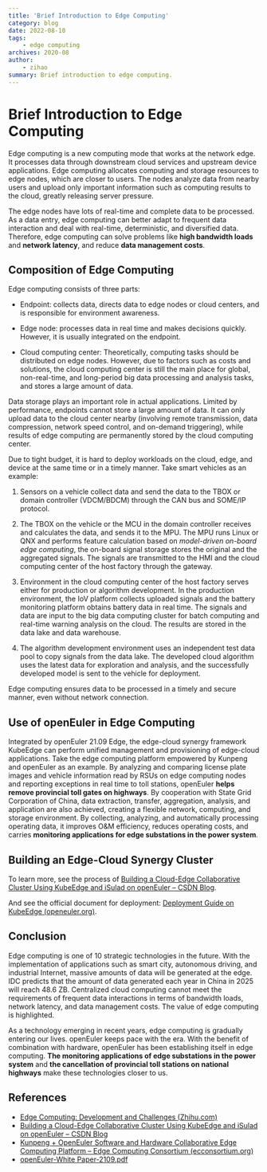 ```yaml
---
title: 'Brief Introduction to Edge Computing'
category: blog
date: 2022-08-10
tags:
    - edge computing
archives: 2020-08
author:
    - zihao
summary: Brief introduction to edge computing.
---
```


# Brief Introduction to Edge Computing

Edge computing is a new computing mode that works at the network edge. It processes data through downstream cloud services and upstream device applications. Edge computing allocates computing and storage resources to edge nodes, which are closer to users. The nodes analyze data from nearby users and upload only important information such as computing results to the cloud, greatly releasing server pressure.

The edge nodes have lots of real-time and complete data to be processed. As a data entry, edge computing can better adapt to frequent data interaction and deal with real-time, deterministic, and diversified data. Therefore, edge computing can solve problems like **high bandwidth loads** and **network latency**, and reduce **data management costs**.

## Composition of Edge Computing

Edge computing consists of three parts:

- Endpoint: collects data, directs data to edge nodes or cloud centers, and is responsible for environment awareness.

- Edge node: processes data in real time and makes decisions quickly. However, it is usually integrated on the endpoint.

- Cloud computing center: Theoretically, computing tasks should be distributed on edge nodes. However, due to factors such as costs and solutions, the cloud computing center is still the main place for global, non-real-time, and long-period big data processing and analysis tasks, and stores a large amount of data.

Data storage plays an important role in actual applications. Limited by performance, endpoints cannot store a large amount of data. It can only upload data to the cloud center nearby (involving remote transmission, data compression, network speed control, and on-demand triggering), while results of edge computing are permanently stored by the cloud computing center.

Due to tight budget, it is hard to deploy workloads on the cloud, edge, and device at the same time or in a timely manner. Take smart vehicles as an example:

1. Sensors on a vehicle collect data and send the data to the TBOX or domain controller (VDCM/BDCM) through the CAN bus and SOME/IP protocol.

2. The TBOX on the vehicle or the MCU in the domain controller receives and calculates the data, and sends it to the MPU. The MPU runs Linux or QNX and performs feature calculation based on *model-driven on-board edge computing*, the on-board signal storage stores the original and the aggregated signals. The signals are transmitted to the HMI and the cloud computing center of the host factory through the gateway.

3. Environment in the cloud computing center of the host factory serves either for production or algorithm development. In the production environment, the IoV platform collects uploaded signals and the battery monitoring platform obtains battery data in real time. The signals and data are input to the big data computing cluster for batch computing and real-time warning analysis on the cloud. The results are stored in the data lake and data warehouse.

4. The algorithm development environment uses an independent test data pool to copy signals from the data lake. The developed cloud algorithm uses the latest data for exploration and analysis, and the successfully developed model is sent to the vehicle for deployment.

Edge computing ensures data to be processed in a timely and secure manner, even without network connection.

## Use of openEuler in Edge Computing

Integrated by openEuler 21.09 Edge, the edge-cloud synergy framework KubeEdge can perform unified management and provisioning of edge-cloud applications. Take the edge computing platform empowered by Kunpeng and openEuler as an example. By analyzing and comparing license plate images and vehicle information read by RSUs on edge computing nodes and reporting exceptions in real time to toll stations, openEuler **helps remove provincial toll gates on highways**. By cooperation with State Grid Corporation of China, data extraction, transfer, aggregation, analysis, and application are also achieved, creating a flexible network, computing, and storage environment. By collecting, analyzing, and automatically processing operating data, it improves O&M efficiency, reduces operating costs, and carries **monitoring applications for edge substations in the power system**.

## Building an Edge-Cloud Synergy Cluster

To learn more, see the process of [Building a Cloud-Edge Collaborative Cluster Using KubeEdge and iSulad on openEuler – CSDN Blog](https://gitee.com/link?target=https%3A%2F%2Fblog.csdn.net%2Fweixin_41033724%2Farticle%2Fdetails%2F121312708). 

And see the official document for deployment: [Deployment Guide on KubeEdge (openeuler.org)](https://gitee.com/link?target=https%3A%2F%2Fdocs.openeuler.org%2Fzh%2Fdocs%2F21.09%2Fdocs%2FKubeEdge%2FKubeEdge%E9%83%A8%E7%BD%B2%E6%8C%87%E5%8D%97.html).

## Conclusion

Edge computing is one of 10 strategic technologies in the future. With the implementation of applications such as smart city, autonomous driving, and industrial Internet, massive amounts of data will be generated at the edge. IDC predicts that the amount of data generated each year in China in 2025 will reach 48.6 ZB. Centralized cloud computing cannot meet the requirements of frequent data interactions in terms of bandwidth loads, network latency, and data management costs. The value of edge computing is highlighted.

As a technology emerging in recent years, edge computing is gradually entering our lives. openEuler keeps pace with the era. With the benefit of combination with hardware, openEuler has been establishing itself in edge computing. **The monitoring applications of edge substations in the power system** and **the cancellation of provincial toll stations on national highways** make these technologies closer to us.

## References

- [Edge Computing: Development and Challenges (Zhihu.com)](https://zhuanlan.zhihu.com/?url=https%3A%2F%2Fzhuanlan.zhihu.com%2Fp%2F432773278)
- [Building a Cloud-Edge Collaborative Cluster Using KubeEdge and iSulad on openEuler – CSDN Blog](https://gitee.com/link?target=https%3A%2F%2Fblog.csdn.net%2Fweixin_41033724%2Farticle%2Fdetails%2F121312708)
- [Kunpeng + OpenEuler Software and  Hardware Collaborative Edge Computing Platform – Edge Computing Consortium (ecconsortium.org)](http://www.ecconsortium.org/Lists/show/id/515.html)
- [openEuler-White Paper-2109.pdf](https://www.openeuler.org/whitepaper/openEuler-whitepaper-2109.pdf)